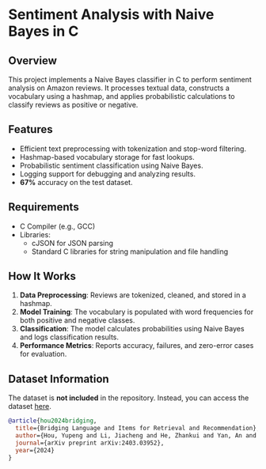 # Sentiment Analysis with Naive Bayes in C

## Overview
This project implements a Naive Bayes classifier in C to perform sentiment analysis on Amazon reviews. It processes textual data, constructs a vocabulary using a hashmap, and applies probabilistic calculations to classify reviews as positive or negative.

## Features
- Efficient text preprocessing with tokenization and stop-word filtering.
- Hashmap-based vocabulary storage for fast lookups.
- Probabilistic sentiment classification using Naive Bayes.
- Logging support for debugging and analyzing results.
- **67%** accuracy on the test dataset.

## Requirements
- C Compiler (e.g., GCC)
- Libraries:
  - cJSON for JSON parsing
  - Standard C libraries for string manipulation and file handling

## How It Works
1. **Data Preprocessing**: Reviews are tokenized, cleaned, and stored in a hashmap.
2. **Model Training**: The vocabulary is populated with word frequencies for both positive and negative classes.
3. **Classification**: The model calculates probabilities using Naive Bayes and logs classification results.
4. **Performance Metrics**: Reports accuracy, failures, and zero-error cases for evaluation.

## Dataset Information
The dataset is **not included** in the repository. Instead, you can access the dataset [here](https://amazon-reviews-2023.github.io/main.html).

```bibtex
@article{hou2024bridging,
  title={Bridging Language and Items for Retrieval and Recommendation},
  author={Hou, Yupeng and Li, Jiacheng and He, Zhankui and Yan, An and Chen, Xiusi and McAuley, Julian},
  journal={arXiv preprint arXiv:2403.03952},
  year={2024}
}
```
